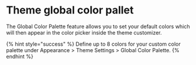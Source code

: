 # Theme global color pallet

The Global Color Palette feature allows you to set your default colors which will then appear in the color picker inside the theme customizer.



{% hint style="success" %}
Define up to 8 colors for your custom color palette under Appearance &gt; Theme Settings &gt; Global Color Palette.
{% endhint %}






